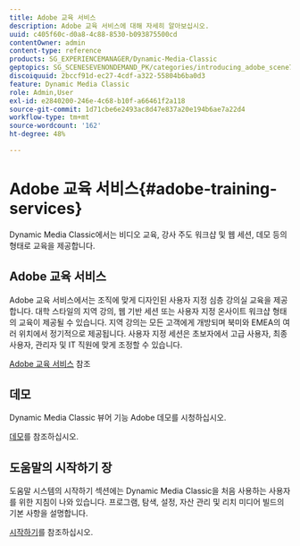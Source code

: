 ```yaml
---
title: Adobe 교육 서비스
description: Adobe 교육 서비스에 대해 자세히 알아보십시오.
uuid: c405f60c-d0a8-4c88-8530-b093875500cd
contentOwner: admin
content-type: reference
products: SG_EXPERIENCEMANAGER/Dynamic-Media-Classic
geptopics: SG_SCENESEVENONDEMAND_PK/categories/introducing_adobe_scene7
discoiquuid: 2bccf91d-ec27-4cdf-a322-55804b6ba0d3
feature: Dynamic Media Classic
role: Admin,User
exl-id: e2840200-246e-4c68-b10f-a66461f2a118
source-git-commit: 1d71cbe6e2493ac8d47e837a20e194b6ae7a22d4
workflow-type: tm+mt
source-wordcount: '162'
ht-degree: 48%

---
```


# Adobe 교육 서비스{#adobe-training-services}

Dynamic Media Classic에서는 비디오 교육, 강사 주도 워크샵 및 웹 세션, 데모 등의 형태로 교육을 제공합니다.

## Adobe 교육 서비스

Adobe 교육 서비스에서는 조직에 맞게 디자인된 사용자 지정 심층 강의실 교육을 제공합니다. 대학 스타일의 지역 강의, 웹 기반 세션 또는 사용자 지정 온사이트 워크샵 형태의 교육이 제공될 수 있습니다. 지역 강의는 모든 고객에게 개방되며 북미와 EMEA의 여러 위치에서 정기적으로 제공됩니다. 사용자 지정 세션은 초보자에서 고급 사용자, 최종 사용자, 관리자 및 IT 직원에 맞게 조정할 수 있습니다.

[Adobe 교육 서비스](https://learning.adobe.com/) 참조

## 데모

Dynamic Media Classic 뷰어 기능 Adobe 데모를 시청하십시오.

[데모](https://landing.adobe.com/en/na/dynamic-media/ctir-2755/live-demos.html)를 참조하십시오.

## 도움말의 시작하기 장

도움말 시스템의 시작하기 섹션에는 Dynamic Media Classic을 처음 사용하는 사용자를 위한 지침이 나와 있습니다. 프로그램, 탐색, 설정, 자산 관리 및 리치 미디어 빌드의 기본 사항을 설명합니다.

[시작하기](dmc-platform-overview.md)를 참조하십시오.
